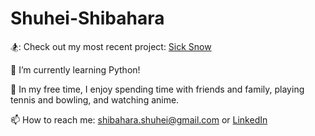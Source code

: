 # Shuhei-Shibahara
🏂: Check out my most recent project: [Sick Snow](https://github.com/Shuhei-Shibahara/Sick-Snow)

🌱 I’m currently learning Python!

💙 In my free time, I enjoy spending time with friends and family, playing tennis and bowling, and watching anime.

📫 How to reach me: shibahara.shuhei@gmail.com or [LinkedIn](https://www.linkedin.com/in/shuhei-shibahara/)
